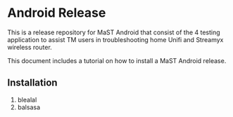 # Android Release

This is a release repository for MaST Android that consist of the 4 testing application to assist TM users in troubleshooting home Unifi and Streamyx wireless router.

This document includes a tutorial on how to install a MaST Android release.

## Installation

  1) blealal
  2) balsasa
